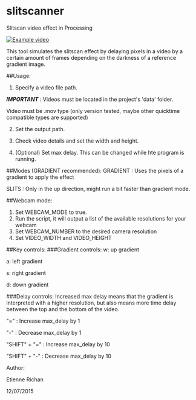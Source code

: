 # slitscanner
Slitscan video effect in Processing

[![Example video ](https://www.youtube.com/watch?v=cNnaRpf-W5U/0.jpg)](https://www.youtube.com/watch?v=cNnaRpf-W5U)


This tool simulates the slitscan effect by delaying pixels in a video by a certain amount of frames depending on the darkness of a reference gradient image.

##Usage:
1. Specify a video file path. 

  ***IMPORTANT*** : Videos must be located in the project's 'data' folder. 
  
  Video must be .mov type (only version tested, maybe other quicktime compatible types are supported)

2. Set the output path.

3. Check video details and set the width and height.

4. (Optional) Set max delay. This can be changed while hte program is running.


##Modes (GRADIENT recommended):
  GRADIENT : Uses the pixels of a gradient to apply the effect
  
  SLITS : Only in the up direction, might run a bit faster than gradient mode. 


##Webcam mode:
  1. Set WEBCAM_MODE to true.
  2. Run the script, it will output a list of the available resolutions for your webcam
  3. Set WEBCAM_NUMBER to the desired camera resolution
  4. Set VIDEO_WIDTH and VIDEO_HEIGHT


##Key controls:
###Gradient controls:
  w: up gradient
  
  a: left gradient
  
  s: right gradient
  
  d: down gradient

###Delay controls:
 Increased max delay means that the gradient is interpreted with a higher resolution, but also means more time delay between the top and the bottom of the video. 

  "=" : Increase max_delay by 1
  
  "-" : Decrease max_delay by 1
  
  "SHIFT" + "=" : Increase max_delay by 10

  "SHIFT" + "-" : Decrease max_delay by 10
  

Author:

Etienne Richan

12/07/2015
